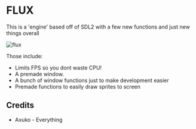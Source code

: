 # FLUX
This is a 'engine' based off of SDL2 with a few new functions and just new things overall

![flux](https://github.com/user-attachments/assets/bc4e8892-ac5a-4eb0-bff4-650155f96ced)

Those include:
- Limits FPS so you dont waste CPU!
- A premade window.
- A bunch of window functions just to make development easier
- Premade functions to easily draw sprites to screen

## Credits
- Axuko - Everything
